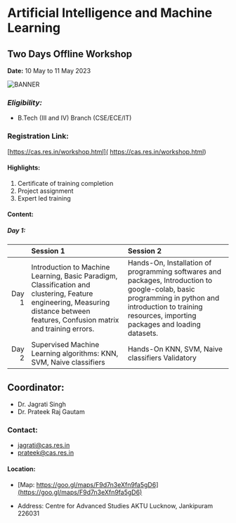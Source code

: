 # Artificial Intelligence and Machine Learning
## Two Days Offline Workshop

**Date:** 10 May to 11 May 2023


![BANNER]("./AIWorkshopNewtemplate.png")

### *Eligibility:*
* B.Tech (III and IV) Branch (CSE/ECE/IT)

### Registration Link: 
[https://cas.res.in/workshop.html]( https://cas.res.in/workshop.html)

#### Highlights:


1. Certificate of training completion
1. Project assignment
1. Expert led training

#### Content:

##### Day 1:

| |Session 1| Session 2|
|---:|:---|:---|
|Day 1|Introduction to Machine Learning, Basic Paradigm, Classification and clustering, Feature engineering, Measuring distance between features, Confusion matrix and training errors.|Hands-On, Installation of programming softwares and packages, Introduction to google-colab, basic programming in  python and introduction to training resources, importing packages and loading datasets.|
|Day 2|Supervised Machine Learning algorithms: KNN, SVM, Naive classifiers|Hands-On KNN, SVM, Naive classifiers Validatory|

<!-- 
###### Session 1:



###### Session 2:




##### Day 2:

###### Session 1:




###### Session 2:

 -->

  
## Coordinator:

* Dr. Jagrati Singh
* Dr. Prateek Raj Gautam

### Contact:

* jagrati@cas.res.in
* prateek@cas.res.in

#### Location:

* [Map: https://goo.gl/maps/F9d7n3eXfn9fa5gD6](https://goo.gl/maps/F9d7n3eXfn9fa5gD6)

* Address: Centre for Advanced Studies AKTU Lucknow, Jankipuram 226031
